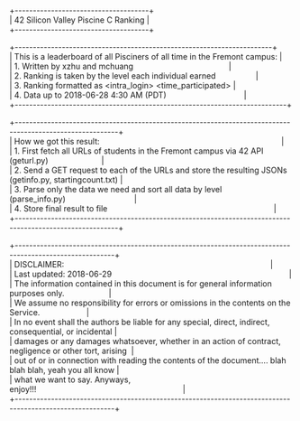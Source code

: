 +-------------------------------------+  
| 42 Silicon Valley Piscine C Ranking |  
+-------------------------------------+  

+-----------------------------------------------------------------------+  
| This is a leaderboard of all Pisciners of all time in the Fremont campus: |  
|  1. Written by xzhu and mchuang&nbsp;&nbsp;&nbsp;&nbsp;&nbsp;&nbsp;&nbsp;&nbsp;&nbsp;&nbsp;&nbsp;&nbsp;&nbsp;&nbsp;&nbsp;&nbsp;&nbsp;&nbsp;&nbsp;&nbsp;&nbsp;&nbsp;&nbsp;&nbsp;&nbsp;&nbsp;&nbsp;&nbsp;&nbsp;&nbsp;&nbsp;&nbsp;&nbsp;&nbsp;&nbsp;&nbsp;&nbsp;&nbsp;&nbsp;&nbsp;&nbsp;&nbsp;&nbsp;|  
|  2. Ranking is taken by the level each individual earned&nbsp;&nbsp;&nbsp;&nbsp;&nbsp;&nbsp;&nbsp;&nbsp;&nbsp;&nbsp;&nbsp;&nbsp;&nbsp;&nbsp;&nbsp;&nbsp;&nbsp;&nbsp;|  
|  3. Ranking formatted as <rank> <intra_login> <level> <time_participated> |  
|  4. Data up to 2018-06-28 4:30 AM (PDT)&nbsp;&nbsp;&nbsp;&nbsp;&nbsp;&nbsp;&nbsp;&nbsp;&nbsp;&nbsp;&nbsp;&nbsp;&nbsp;&nbsp;&nbsp;&nbsp;&nbsp;&nbsp;&nbsp;&nbsp;&nbsp;&nbsp;&nbsp;&nbsp;&nbsp;&nbsp;&nbsp;&nbsp;&nbsp;&nbsp;&nbsp;&nbsp;&nbsp;&nbsp;&nbsp;|  
+---------------------------------------------------------------------------+  

+----------------------------------------------------------------------------------------------------------+  
| How we got this result:&nbsp;&nbsp;&nbsp;&nbsp;&nbsp;&nbsp;&nbsp;&nbsp;&nbsp;&nbsp;&nbsp;&nbsp;&nbsp;&nbsp;&nbsp;&nbsp;&nbsp;&nbsp;&nbsp;&nbsp;&nbsp;&nbsp;&nbsp;&nbsp;&nbsp;&nbsp;&nbsp;&nbsp;&nbsp;&nbsp;&nbsp;&nbsp;&nbsp;&nbsp;&nbsp;&nbsp;&nbsp;&nbsp;&nbsp;&nbsp;&nbsp;&nbsp;&nbsp;&nbsp;&nbsp;&nbsp;&nbsp;&nbsp;&nbsp;&nbsp;&nbsp;&nbsp;&nbsp;&nbsp;&nbsp;&nbsp;&nbsp;&nbsp;&nbsp;&nbsp;&nbsp;&nbsp;&nbsp;&nbsp;&nbsp;&nbsp;&nbsp;&nbsp;&nbsp;&nbsp;&nbsp;&nbsp;&nbsp;&nbsp;&nbsp;&nbsp;&nbsp;&nbsp;&nbsp;&nbsp;&nbsp;&nbsp;|  
|  1. First fetch all URLs of students in the Fremont campus via 42 API (geturl.py)&nbsp;&nbsp;&nbsp;&nbsp;&nbsp;&nbsp;&nbsp;&nbsp;&nbsp;&nbsp;&nbsp;&nbsp;&nbsp;&nbsp;&nbsp;&nbsp;&nbsp;&nbsp;&nbsp;&nbsp;&nbsp;&nbsp;&nbsp;&nbsp;|  
|  2. Send a GET request to each of the URLs and store the resulting JSONs (getinfo.py, startingcount.txt) |  
|  3. Parse only the data we need and sort all data by level (parse_info.py)&nbsp;&nbsp;&nbsp;&nbsp;&nbsp;&nbsp;&nbsp;&nbsp;&nbsp;&nbsp;&nbsp;&nbsp;&nbsp;&nbsp;&nbsp;&nbsp;&nbsp;&nbsp;&nbsp;&nbsp;&nbsp;&nbsp;&nbsp;&nbsp;&nbsp;&nbsp;&nbsp;&nbsp;&nbsp;&nbsp;&nbsp;|  
|  4. Store final result to file&nbsp;&nbsp;&nbsp;&nbsp;&nbsp;&nbsp;&nbsp;&nbsp;&nbsp;&nbsp;&nbsp;&nbsp;&nbsp;&nbsp;&nbsp;&nbsp;&nbsp;&nbsp;&nbsp;&nbsp;&nbsp;&nbsp;&nbsp;&nbsp;&nbsp;&nbsp;&nbsp;&nbsp;&nbsp;&nbsp;&nbsp;&nbsp;&nbsp;&nbsp;&nbsp;&nbsp;&nbsp;&nbsp;&nbsp;&nbsp;&nbsp;&nbsp;&nbsp;&nbsp;&nbsp;&nbsp;&nbsp;&nbsp;&nbsp;&nbsp;&nbsp;&nbsp;&nbsp;&nbsp;&nbsp;&nbsp;&nbsp;&nbsp;&nbsp;&nbsp;&nbsp;&nbsp;&nbsp;&nbsp;&nbsp;&nbsp;&nbsp;&nbsp;&nbsp;&nbsp;&nbsp;&nbsp;&nbsp;&nbsp;&nbsp;|  
+----------------------------------------------------------------------------------------------------------+  

+---------------------------------------------------------------------------------------------------------+  
| DISCLAIMER:&nbsp;&nbsp;&nbsp;&nbsp;&nbsp;&nbsp;&nbsp;&nbsp;&nbsp;&nbsp;&nbsp;&nbsp;&nbsp;&nbsp;&nbsp;&nbsp;&nbsp;&nbsp;&nbsp;&nbsp;&nbsp;&nbsp;&nbsp;&nbsp;&nbsp;&nbsp;&nbsp;&nbsp;&nbsp;&nbsp;&nbsp;&nbsp;&nbsp;&nbsp;&nbsp;&nbsp;&nbsp;&nbsp;&nbsp;&nbsp;&nbsp;&nbsp;&nbsp;&nbsp;&nbsp;&nbsp;&nbsp;&nbsp;&nbsp;&nbsp;&nbsp;&nbsp;&nbsp;&nbsp;&nbsp;&nbsp;&nbsp;&nbsp;&nbsp;&nbsp;&nbsp;&nbsp;&nbsp;&nbsp;&nbsp;&nbsp;&nbsp;&nbsp;&nbsp;&nbsp;&nbsp;&nbsp;&nbsp;&nbsp;&nbsp;&nbsp;&nbsp;&nbsp;&nbsp;&nbsp;&nbsp;&nbsp;&nbsp;&nbsp;&nbsp;&nbsp;&nbsp;&nbsp;&nbsp;&nbsp;&nbsp;&nbsp;&nbsp;|  
| Last updated: 2018-06-29&nbsp;&nbsp;&nbsp;&nbsp;&nbsp;&nbsp;&nbsp;&nbsp;&nbsp;&nbsp;&nbsp;&nbsp;&nbsp;&nbsp;&nbsp;&nbsp;&nbsp;&nbsp;&nbsp;&nbsp;&nbsp;&nbsp;&nbsp;&nbsp;&nbsp;&nbsp;&nbsp;&nbsp;&nbsp;&nbsp;&nbsp;&nbsp;&nbsp;&nbsp;&nbsp;&nbsp;&nbsp;&nbsp;&nbsp;&nbsp;&nbsp;&nbsp;&nbsp;&nbsp;&nbsp;&nbsp;&nbsp;&nbsp;&nbsp;&nbsp;&nbsp;&nbsp;&nbsp;&nbsp;&nbsp;&nbsp;&nbsp;&nbsp;&nbsp;&nbsp;&nbsp;&nbsp;&nbsp;&nbsp;&nbsp;&nbsp;&nbsp;&nbsp;&nbsp;&nbsp;&nbsp;&nbsp;&nbsp;&nbsp;&nbsp;&nbsp;&nbsp;&nbsp;&nbsp;&nbsp;|  
| The information contained in this document is for general information purposes only.&nbsp;&nbsp;&nbsp;&nbsp;&nbsp;&nbsp;&nbsp;&nbsp;&nbsp;&nbsp;&nbsp;&nbsp;&nbsp;&nbsp;&nbsp;&nbsp;&nbsp;&nbsp;&nbsp;&nbsp;|  
| We assume no responsibility for errors or omissions in the contents on the Service.&nbsp;&nbsp;&nbsp;&nbsp;&nbsp;&nbsp;&nbsp;&nbsp;&nbsp;&nbsp;&nbsp;&nbsp;&nbsp;&nbsp;&nbsp;&nbsp;&nbsp;&nbsp;&nbsp;&nbsp;&nbsp;|  
| In no event shall the authors be liable for any special, direct, indirect, consequential, or incidental |  
| damages or any damages whatsoever, whether in an action of contract, negligence or other tort, arising&nbsp;&nbsp;|  
| out of or in connection with reading the contents of the document.... blah blah blah, yeah you all know |  
| what we want to say. Anyways, enjoy!!!&nbsp;&nbsp;&nbsp;&nbsp;&nbsp;&nbsp;&nbsp;&nbsp;&nbsp;&nbsp;&nbsp;&nbsp;&nbsp;&nbsp;&nbsp;&nbsp;&nbsp;&nbsp;&nbsp;&nbsp;&nbsp;&nbsp;&nbsp;&nbsp;&nbsp;&nbsp;&nbsp;&nbsp;&nbsp;&nbsp;&nbsp;&nbsp;&nbsp;&nbsp;&nbsp;&nbsp;&nbsp;&nbsp;&nbsp;&nbsp;&nbsp;&nbsp;&nbsp;&nbsp;&nbsp;&nbsp;&nbsp;&nbsp;&nbsp;&nbsp;&nbsp;&nbsp;&nbsp;&nbsp;&nbsp;&nbsp;&nbsp;&nbsp;&nbsp;&nbsp;&nbsp;&nbsp;&nbsp;&nbsp;&nbsp;&nbsp;|  
+---------------------------------------------------------------------------------------------------------+  
